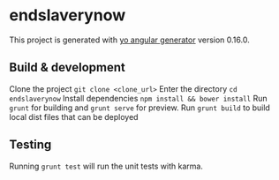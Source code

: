 # endslaverynow

This project is generated with [yo angular generator](https://github.com/yeoman/generator-angular)
version 0.16.0.

## Build & development

Clone the project `git clone <clone_url>`
Enter the directory `cd endslaverynow`
Install dependencies `npm install && bower install`
Run `grunt` for building and `grunt serve` for preview.
Run `grunt build` to build local dist files that can be deployed

## Testing

Running `grunt test` will run the unit tests with karma.
